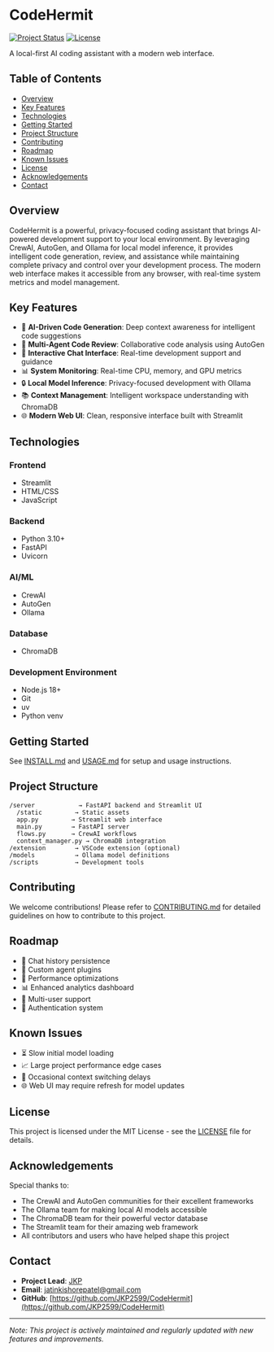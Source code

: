 # CodeHermit

[![Project Status](https://img.shields.io/badge/status-Actively%20Maintained-brightgreen)](https://github.com/yourusername/codehermit)
[![License](https://img.shields.io/badge/license-MIT-blue.svg)](LICENSE)

A local-first AI coding assistant with a modern web interface.

## Table of Contents
- [Overview](#overview)
- [Key Features](#key-features)
- [Technologies](#technologies)
- [Getting Started](#getting-started)
- [Project Structure](#project-structure)
- [Contributing](#contributing)
- [Roadmap](#roadmap)
- [Known Issues](#known-issues)
- [License](#license)
- [Acknowledgements](#acknowledgements)
- [Contact](#contact)

## Overview

CodeHermit is a powerful, privacy-focused coding assistant that brings AI-powered development support to your local environment. By leveraging CrewAI, AutoGen, and Ollama for local model inference, it provides intelligent code generation, review, and assistance while maintaining complete privacy and control over your development process. The modern web interface makes it accessible from any browser, with real-time system metrics and model management.

## Key Features

- 🤖 **AI-Driven Code Generation**: Deep context awareness for intelligent code suggestions
- 👥 **Multi-Agent Code Review**: Collaborative code analysis using AutoGen
- 💬 **Interactive Chat Interface**: Real-time development support and guidance
- 📊 **System Monitoring**: Real-time CPU, memory, and GPU metrics
- 🔒 **Local Model Inference**: Privacy-focused development with Ollama
- 📚 **Context Management**: Intelligent workspace understanding with ChromaDB
- 🌐 **Modern Web UI**: Clean, responsive interface built with Streamlit

## Technologies

### Frontend
- Streamlit
- HTML/CSS
- JavaScript

### Backend
- Python 3.10+
- FastAPI
- Uvicorn

### AI/ML
- CrewAI
- AutoGen
- Ollama

### Database
- ChromaDB

### Development Environment
- Node.js 18+
- Git
- uv
- Python venv

## Getting Started

See [INSTALL.md](INSTALL.md) and [USAGE.md](USAGE.md) for setup and usage instructions.

## Project Structure

```
/server            → FastAPI backend and Streamlit UI
  /static         → Static assets
  app.py         → Streamlit web interface
  main.py        → FastAPI server
  flows.py       → CrewAI workflows
  context_manager.py → ChromaDB integration
/extension        → VSCode extension (optional)
/models           → Ollama model definitions
/scripts          → Development tools
```

## Contributing

We welcome contributions! Please refer to [CONTRIBUTING.md](CONTRIBUTING.md) for detailed guidelines on how to contribute to this project.

## Roadmap

- 📝 Chat history persistence
- 🔌 Custom agent plugins
- 🚀 Performance optimizations
- 📊 Enhanced analytics dashboard
- 🔄 Multi-user support
- 🔐 Authentication system

## Known Issues

- ⏳ Slow initial model loading
- 📈 Large project performance edge cases
- 🔄 Occasional context switching delays
- 🌐 Web UI may require refresh for model updates

## License

This project is licensed under the MIT License - see the [LICENSE](LICENSE) file for details.

## Acknowledgements

Special thanks to:
- The CrewAI and AutoGen communities for their excellent frameworks
- The Ollama team for making local AI models accessible
- The ChromaDB team for their powerful vector database
- The Streamlit team for their amazing web framework
- All contributors and users who have helped shape this project

## Contact

- **Project Lead**: [JKP](https://github.com/JKP2599)
- **Email**: jatinkishorepatel@gmail.com
- **GitHub**: [https://github.com/JKP2599/CodeHermit](https://github.com/JKP2599/CodeHermit)

---

*Note: This project is actively maintained and regularly updated with new features and improvements.* 